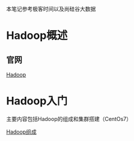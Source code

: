 本笔记参考极客时间以及尚硅谷大数据

# Hadoop概述

## 官网

[Hadoop](http://hadoop.apache.org/)

# Hadoop入门

主要内容包括Hadoop的组成和集群搭建（CentOs7）

[Hadoop组成](./Hadoop组成及环境搭建.md)

